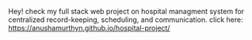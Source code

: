 Hey! check my full stack web project on hospital managment system for centralized record-keeping, scheduling, and communication.
click here: https://anushamurthyn.github.io/hospital-project/
